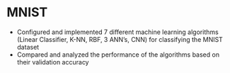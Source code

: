 # MNIST
* Configured and implemented 7 different machine learning algorithms (Linear Classifier, K-NN, RBF, 3 ANN’s, CNN) for
classifying the MNIST dataset 
* Compared and analyzed the performance of the algorithms based on their validation accuracy
